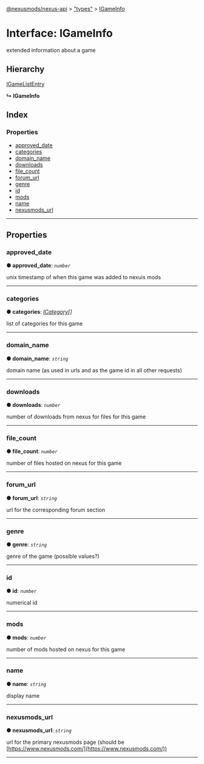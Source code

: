 [@nexusmods/nexus-api](../README.md) > ["types"](../modules/_types_.md) > [IGameInfo](../interfaces/_types_.igameinfo.md)

# Interface: IGameInfo

extended information about a game

## Hierarchy

 [IGameListEntry](_types_.igamelistentry.md)

**↳ IGameInfo**

## Index

### Properties

* [approved_date](_types_.igameinfo.md#approved_date)
* [categories](_types_.igameinfo.md#categories)
* [domain_name](_types_.igameinfo.md#domain_name)
* [downloads](_types_.igameinfo.md#downloads)
* [file_count](_types_.igameinfo.md#file_count)
* [forum_url](_types_.igameinfo.md#forum_url)
* [genre](_types_.igameinfo.md#genre)
* [id](_types_.igameinfo.md#id)
* [mods](_types_.igameinfo.md#mods)
* [name](_types_.igameinfo.md#name)
* [nexusmods_url](_types_.igameinfo.md#nexusmods_url)

---

## Properties

<a id="approved_date"></a>

###  approved_date

**● approved_date**: *`number`*

unix timestamp of when this game was added to nexuis mods

___
<a id="categories"></a>

###  categories

**● categories**: *[ICategory](_types_.icategory.md)[]*

list of categories for this game

___
<a id="domain_name"></a>

###  domain_name

**● domain_name**: *`string`*

domain name (as used in urls and as the game id in all other requests)

___
<a id="downloads"></a>

###  downloads

**● downloads**: *`number`*

number of downloads from nexus for files for this game

___
<a id="file_count"></a>

###  file_count

**● file_count**: *`number`*

number of files hosted on nexus for this game

___
<a id="forum_url"></a>

###  forum_url

**● forum_url**: *`string`*

url for the corresponding forum section

___
<a id="genre"></a>

###  genre

**● genre**: *`string`*

genre of the game (possible values?)

___
<a id="id"></a>

###  id

**● id**: *`number`*

numerical id

___
<a id="mods"></a>

###  mods

**● mods**: *`number`*

number of mods hosted on nexus for this game

___
<a id="name"></a>

###  name

**● name**: *`string`*

display name

___
<a id="nexusmods_url"></a>

###  nexusmods_url

**● nexusmods_url**: *`string`*

url for the primary nexusmods page (should be [https://www.nexusmods.com/](https://www.nexusmods.com/))

___

